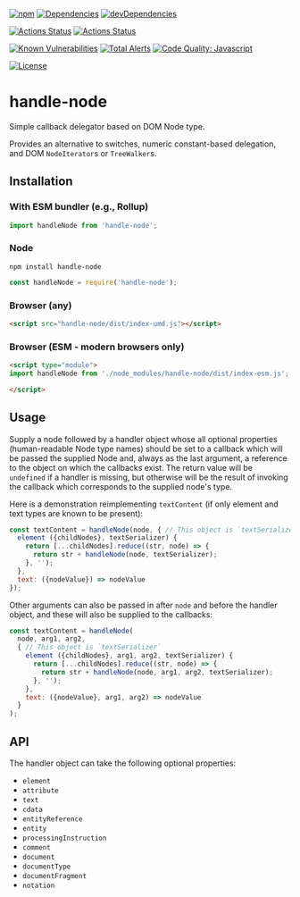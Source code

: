 [![npm](http://img.shields.io/npm/v/handle-node.svg)](https://www.npmjs.com/package/handle-node)
[![Dependencies](https://img.shields.io/david/brettz9/handle-node.svg)](https://david-dm.org/brettz9/handle-node)
[![devDependencies](https://img.shields.io/david/dev/brettz9/handle-node.svg)](https://david-dm.org/brettz9/handle-node?type=dev)

[![Actions Status](https://github.com/brettz9/handle-node/workflows/Node%20CI/badge.svg)](https://github.com/brettz9/handle-node/actions)
[![Actions Status](https://github.com/brettz9/handle-node/workflows/Coverage/badge.svg)](https://github.com/brettz9/handle-node/actions)

[![Known Vulnerabilities](https://snyk.io/test/github/brettz9/handle-node/badge.svg)](https://snyk.io/test/github/brettz9/handle-node)
[![Total Alerts](https://img.shields.io/lgtm/alerts/g/brettz9/handle-node.svg?logo=lgtm&logoWidth=18)](https://lgtm.com/projects/g/brettz9/handle-node/alerts)
[![Code Quality: Javascript](https://img.shields.io/lgtm/grade/javascript/g/brettz9/handle-node.svg?logo=lgtm&logoWidth=18)](https://lgtm.com/projects/g/brettz9/handle-node/context:javascript)

[![License](https://img.shields.io/npm/l/handle-node.svg)](LICENSE-MIT)

# handle-node

Simple callback delegator based on DOM Node type.

Provides an alternative to switches, numeric constant-based delegation, and
DOM `NodeIterator`s or `TreeWalker`s.

## Installation

### With ESM bundler (e.g., Rollup)

```js
import handleNode from 'handle-node';
```

### Node

```
npm install handle-node
```

```js
const handleNode = require('handle-node');
```

### Browser (any)

```html
<script src="handle-node/dist/index-umd.js"></script>
```

### Browser (ESM - modern browsers only)

```html
<script type="module">
import handleNode from './node_modules/handle-node/dist/index-esm.js';

</script>
```

## Usage

Supply a node followed by a handler object whose all optional properties
(human-readable Node type names) should be set to a callback which will
be passed the supplied Node and, always as the last argument, a reference
to the object on which the callbacks exist. The return value will be
`undefined` if a handler is missing, but otherwise will be the result of
invoking the callback which corresponds to the supplied node's type.

Here is a demonstration reimplementing `textContent` (if only element
and text types are known to be present):

```js
const textContent = handleNode(node, { // This object is `textSerializer`
  element ({childNodes}, textSerializer) {
    return [...childNodes].reduce((str, node) => {
      return str + handleNode(node, textSerializer);
    }, '');
  },
  text: ({nodeValue}) => nodeValue
});
```

Other arguments can also be passed in after `node` and before the
handler object, and these will also be supplied to the callbacks:

```js
const textContent = handleNode(
  node, arg1, arg2,
  { // This object is `textSerializer`
    element ({childNodes}, arg1, arg2, textSerializer) {
      return [...childNodes].reduce((str, node) => {
        return str + handleNode(node, arg1, arg2, textSerializer);
      }, '');
    },
    text: ({nodeValue}, arg1, arg2) => nodeValue
  }
);
```

## API

The handler object can take the following optional properties:

- `element`
- `attribute`
- `text`
- `cdata`
- `entityReference`
- `entity`
- `processingInstruction`
- `comment`
- `document`
- `documentType`
- `documentFragment`
- `notation`
